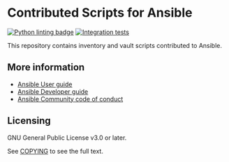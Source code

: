 # Contributed Scripts for Ansible
[![Python linting badge](https://github.com/ansible-community/contrib-scripts/workflows/Python%20linting/badge.svg?event=push&branch=main)](https://github.com/ansible-community/contrib-scripts/actions?query=workflow%3A%22Python+linting%22+branch%3Amain)
[![Integration tests](https://github.com/ansible-community/contrib-scripts/workflows/Integration%20tests/badge.svg?event=push&branch=main)](https://github.com/ansible-community/contrib-scripts/actions?query=workflow%3A%22Integration+tests%22+branch%3Amain)

This repository contains inventory and vault scripts contributed to Ansible.

## More information

- [Ansible User guide](https://docs.ansible.com/ansible/latest/user_guide/index.html)
- [Ansible Developer guide](https://docs.ansible.com/ansible/latest/dev_guide/index.html)
- [Ansible Community code of conduct](https://docs.ansible.com/ansible/latest/community/code_of_conduct.html)

## Licensing

GNU General Public License v3.0 or later.

See [COPYING](https://www.gnu.org/licenses/gpl-3.0.txt) to see the full text.
